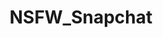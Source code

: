 ---
title: NSFW_Snapchat
crosslinks:
- livven
- myult1mateischarging
- TessaFowler
- RealGirls
- AlexaPearl
- AllisonParker
- Incels
- CurvyElvishGirl
- gonewild
- DirtySnapchat
- CarlieJoHowell
- whynotasource
- MoundofVenus
- XXXcitedBrunette
- BorednIgnored
- GirlsInTanningBeds
- pelfie
- Geniva_
- StreamersGoneWild
- BlancNoir
---
